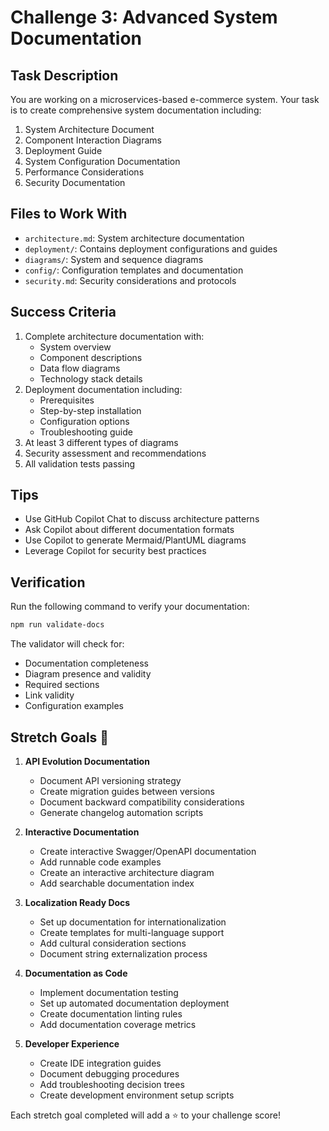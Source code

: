 # Challenge 3: Advanced System Documentation

## Task Description

You are working on a microservices-based e-commerce system. Your task is to create comprehensive system documentation including:

1. System Architecture Document
2. Component Interaction Diagrams
3. Deployment Guide
4. System Configuration Documentation
5. Performance Considerations
6. Security Documentation

## Files to Work With

- `architecture.md`: System architecture documentation
- `deployment/`: Contains deployment configurations and guides
- `diagrams/`: System and sequence diagrams
- `config/`: Configuration templates and documentation
- `security.md`: Security considerations and protocols

## Success Criteria

1. Complete architecture documentation with:
   - System overview
   - Component descriptions
   - Data flow diagrams
   - Technology stack details
2. Deployment documentation including:
   - Prerequisites
   - Step-by-step installation
   - Configuration options
   - Troubleshooting guide
3. At least 3 different types of diagrams
4. Security assessment and recommendations
5. All validation tests passing

## Tips

- Use GitHub Copilot Chat to discuss architecture patterns
- Ask Copilot about different documentation formats
- Use Copilot to generate Mermaid/PlantUML diagrams
- Leverage Copilot for security best practices

## Verification

Run the following command to verify your documentation:
```bash
npm run validate-docs
```

The validator will check for:
- Documentation completeness
- Diagram presence and validity
- Required sections
- Link validity
- Configuration examples

## Stretch Goals 🚀

1. **API Evolution Documentation**
   - Document API versioning strategy
   - Create migration guides between versions
   - Document backward compatibility considerations
   - Generate changelog automation scripts

2. **Interactive Documentation**
   - Create interactive Swagger/OpenAPI documentation
   - Add runnable code examples
   - Create an interactive architecture diagram
   - Add searchable documentation index

3. **Localization Ready Docs**
   - Set up documentation for internationalization
   - Create templates for multi-language support
   - Add cultural consideration sections
   - Document string externalization process

4. **Documentation as Code**
   - Implement documentation testing
   - Set up automated documentation deployment
   - Create documentation linting rules
   - Add documentation coverage metrics

5. **Developer Experience**
   - Create IDE integration guides
   - Document debugging procedures
   - Add troubleshooting decision trees
   - Create development environment setup scripts

Each stretch goal completed will add a ⭐ to your challenge score!